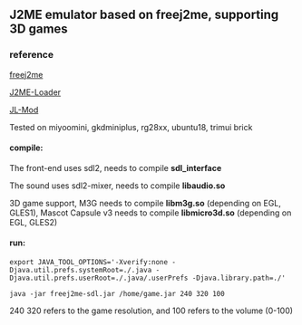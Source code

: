 ## J2ME emulator based on freej2me, supporting 3D games
### reference
[freej2me](https://github.com/hex007/freej2me)

[J2ME-Loader](https://github.com/nikita36078/J2ME-Loader)

[JL-Mod](https://github.com/woesss/JL-Mod)

Tested on miyoomini, gkdminiplus, rg28xx, ubuntu18, trimui brick
 
#### compile:
 
The front-end uses sdl2,  needs to compile **sdl_interface**
 
The sound uses sdl2-mixer, needs to compile **libaudio.so**
 
3D game support, M3G needs to compile **libm3g.so** (depending on EGL, GLES1), Mascot Capsule v3 needs to compile **libmicro3d.so** (depending on EGL, GLES2)
 
#### run:
 
```
export JAVA_TOOL_OPTIONS='-Xverify:none -Djava.util.prefs.systemRoot=./.java -Djava.util.prefs.userRoot=./.java/.userPrefs -Djava.library.path=./'

java -jar freej2me-sdl.jar /home/game.jar 240 320 100
```

240 320 refers to the game resolution, and 100 refers to the volume (0-100)